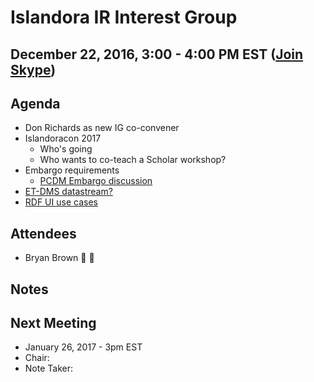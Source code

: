 # Islandora IR Interest Group
## December 22, 2016, 3:00 - 4:00 PM EST ([Join Skype](https://join.skype.com/qopMbhd7Ksxb))

## Agenda
* Don Richards as new IG co-convener
* Islandoracon 2017
  * Who's going
  * Who wants to co-teach a Scholar workshop?
* Embargo requirements
  * [PCDM Embargo discussion](https://github.com/duraspace/pcdm/issues/70)
* [ET-DMS datastream?](https://jira.duraspace.org/browse/ISLANDORA-1847)
* [RDF UI use cases](https://groups.google.com/forum/#!topic/islandora/x2UaNrCElzo)
  
## Attendees
* Bryan Brown :chicken: :pencil:

## Notes

## Next Meeting
* January 26, 2017 - 3pm EST
* Chair: 
* Note Taker: 
